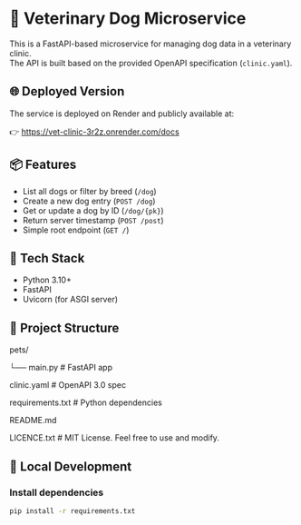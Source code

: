 # 🐶 Veterinary Dog Microservice

This is a FastAPI-based microservice for managing dog data in a veterinary clinic.  
The API is built based on the provided OpenAPI specification (`clinic.yaml`).

## 🌐 Deployed Version

The service is deployed on Render and publicly available at:

👉 https://vet-clinic-3r2z.onrender.com/docs

## 📦 Features

- List all dogs or filter by breed (`/dog`)
- Create a new dog entry (`POST /dog`)
- Get or update a dog by ID (`/dog/{pk}`)
- Return server timestamp (`POST /post`)
- Simple root endpoint (`GET /`)

## 🚀 Tech Stack

- Python 3.10+
- FastAPI
- Uvicorn (for ASGI server)

## 📂 Project Structure
pets/

└── main.py        # FastAPI app

clinic.yaml         # OpenAPI 3.0 spec

requirements.txt    # Python dependencies

README.md

LICENCE.txt         # MIT License. Feel free to use and modify.

## 🧪 Local Development

### Install dependencies

```bash
pip install -r requirements.txt
